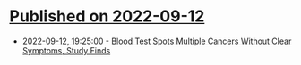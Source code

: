 # [Published on 2022-09-12](index.md)

* [2022-09-12, 19:25:00](https://science.slashdot.org/story/22/09/12/1910238/blood-test-spots-multiple-cancers-without-clear-symptoms-study-finds?utm_source=rss1.0mainlinkanon&utm_medium=feed) - [Blood Test Spots Multiple Cancers Without Clear Symptoms, Study Finds](https://science.slashdot.org/story/22/09/12/1910238/blood-test-spots-multiple-cancers-without-clear-symptoms-study-finds?utm_source=rss1.0mainlinkanon&utm_medium=feed)
